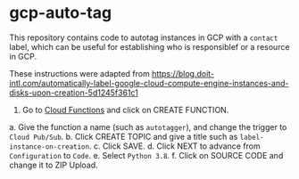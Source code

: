 # gcp-auto-tag

This repository contains code to autotag instances in GCP with a `contact` label, which can be
useful for establishing who is responsiblef or a resource in GCP.

These instructions were adapted from https://blog.doit-intl.com/automatically-label-google-cloud-compute-engine-instances-and-disks-upon-creation-5d1245f361c1

1.  Go to [Cloud Functions](https://console.cloud.google.com/functions/list) and click on CREATE FUNCTION.

  a.  Give the function a name (such as `autotagger`), and change the trigger to `Cloud Pub/Sub`.
  b.  Click CREATE TOPIC and give a title such as `label-instance-on-creation`.
  c.  Click SAVE.
  d.  Click NEXT to advance from `Configuration` to `Code`.
  e.  Select `Python 3.8`.
  f.  Click on SOURCE CODE and change it to ZIP Upload.
